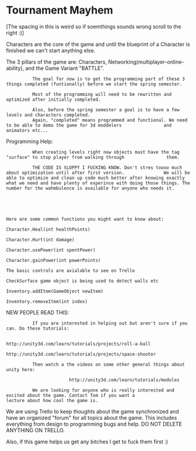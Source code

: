 Tournament Mayhem
================
[The spacing in this is weird so if soemthings sounds wrong scroll to the right :)]

Characters are the core of the game and until the blueprint of a Character is finished we can't start anything else.

The 3 pillars of the game are: Characters, Networking(multiplayer-online-ability), and the Game Variant "BATTLE".
              
              The goal for now is to get the programming part of these 3 things completed (funtionally) before we start the spring semester.
              
              Most of the programming will need to be rewritten and optimized after initially completed.
              
              Also, before the spring semester a goal is to have a few levels and characters completed.
              Again, "completed" means programmed and functional. We need to be able to demo the game for 3d moddelers                and animators etc...
              

Programming Help:


              When creating levels right now objects must have the tag "surface" to stop player from walking through                them.
              
              THE CODE IS SLOPPY I FUCKING KNOW. Don't stres toooo much about optimization until after first version.               We will be able to optimize and clean up code much better after knowing exactly what we need and have plenty of experince with doing those things. The number for the wahmbulence is available for anyone who needs it.
              
              
              
              

    Here are some common functions you might want to know about:

    Character.Heal(int healthPoints)
    
    Character.Hurt(int damage)
    
    Character.usePower(int spentPower)
    
    Character.gainPower(int powerPoints)
    
    The basic controls are avialable to see on Trello
    
    CheckSurface game object is being used to detect walls etc
    
    Inventory.addItem(GameObject newItem)
    
    Inventory.removeItem(int index)
    
    
    
    
    
NEW PEOPLE READ THIS:
              
              If you are interested in helping out but aren't sure if you can. Do these tutorials:
                            
                            http://unity3d.com/learn/tutorials/projects/roll-a-ball
                            http://unity3d.com/learn/tutorials/projects/space-shooter
              
              Then watch a the videos on some other general things about unity here:
              
                            http://unity3d.com/learn/tutorials/modules
                            
              We are looking for anyone who is really interested and excited about the game. Contact Tom if you want a               lecture about how cool the game is.
    
    
    
We are using Trello to keep thoughts about the game synchronized and have an organized "forum" for all topics about the game. This includes everything from design to programming bugs and help. DO NOT DELETE ANYTHING ON TRELLO.


Also, if this game helps us get any bitches I get to fuck them first :)
